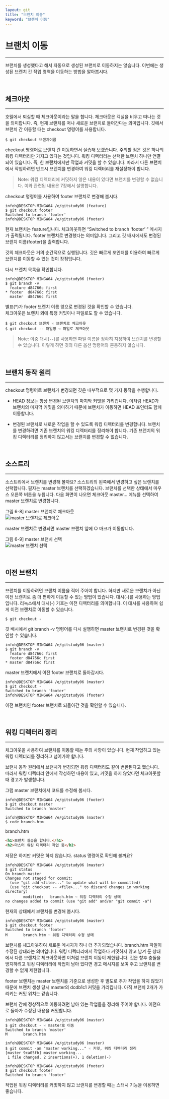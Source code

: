 ```yaml
---
layout: git
title: "브랜치 이동"
keyword: "브랜치 이동"
---
```


# 브랜치 이동
---
브랜치를 생성했다고 해서 자동으로 생성된 브랜치로 이동하지는 않습니다. 이번에는 생성된 브랜치 간 작업 영역을 이동하는 방법을 알아봅시다.  

<br>
<a name="1"></a>

## 체크아웃
---
호텔에서 퇴실할 때 체크아웃이라는 말을 합니다. 체크아웃은 객실을 비우고 떠나는 것을 의미합니다. 즉, 현재 브랜치를 떠나 새로운 브랜치로 들어간다는 의미입니다. 깃에서 브랜치 간 이동할 때는 checkout 명령어를 사용합니다.  

```
$ git checkout 브랜치이름
```

checkout 명령어로 브랜치 간 이동하면서 실습해 보겠습니다. 주의할 점은 깃은 하나의 워킹 디렉터리만 가지고 있다는 것입니다. 워킹 디렉터리는 선택한 브랜치 하나만 연결되어 있습니다. 즉, 한 브랜치에서만 작업과 커밋을 할 수 있습니다. 따라서 다른 브랜치에서 작업하려면 반드시 브랜치를 변경하여 워킹 디렉터리를 재설정해야 합니다.  

>Note: 워킹 디렉터리에 커밋하지 않은 내용이 있다면 브랜치를 변경할 수 없습니다. 이와 관련된 내용은 7장에서 설명합니다.  

checkout 명령어를 사용하여 footer 브랜치로 변경해 봅시다.  

```
infoh@DESKTOP-MINGW64 /e/gitstudy06 (feature)
$ git checkout footer
Switched to branch 'footer'
infoh@DESKTOP MINGW64 /e/gitstudy06 (footer)
```

현재 브랜치는 feature입니다. 체크아웃하면 “Switched to branch ‘footer’ ” 메시지가 출력됩니다. footer 브랜치로 변경했다는 의미입니다. 그리고 깃 배시에서도 변경된 브랜치 이름(footer)을 출력합니다.  

깃의 체크아웃은 거의 순간적으로 실행됩니다. 깃은 빠르게 포인터를 이용하여 빠르게 브랜치를 이동할 수 있는 것이 장점입니다.  

다시 브랜치 목록을 확인합니다.  

```
infoh@DESKTOP MINGW64 /e/gitstudy06 (footer)
$ git branch -v
  feature d84766c first
* footer  d84766c first
  master  d84766c first
```

별표(*)가 footer 브랜치 이름 앞으로 변경된 것을 확인할 수 있습니다.  
체크아웃은 브랜치 외에 특정 커밋이나 파일로도 할 수 있습니다.  

```
$ git checkout 브랜치 ☜ 브랜치로 체크아웃
$ git checkout -- 파일명 ☜ 파일로 체크아웃
```

>Note: 이중 대시(`--`)를 사용하면 파일 이름을 정확히 지정하여 브랜치를 변경할 수 있습니다. 이렇게 하면 깃의 다른 옵션 명령어와 혼동하지 않습니다.  

<br>
<a name="2"></a>

## 브랜치 동작 원리
---
checkout 명령어로 브랜치가 변경되면 깃은 내부적으로 몇 가지 동작을 수행합니다.  

* HEAD 정보는 항상 변경된 브랜치의 마지막 커밋을 가리킵니다. 이처럼 HEAD가 브랜치의 마지막 커밋을 의미하기 때문에 브랜치가 이동하면 HEAD 포인터도 함께 이동합니다.  

* 변경된 브랜치로 새로운 작업을 할 수 있도록 워킹 디렉터리를 변경합니다. 브랜치를 변경하려면 기존 브랜치의 워킹 디렉터리를 정리해야 합니다. 기존 브랜치의 워킹 디렉터리를 정리하지 않고서는 브랜치를 변경할 수 없습니다.

<br>
<a name="3"></a>

## 소스트리
---
소스트리에서 브랜치를 변경해 볼까요? 소스트리의 왼쪽에서 변경하고 싶은 브랜치를 선택합니다. 필자는 master 브랜치를 선택하겠습니다. 브랜치를 선택한 상태에서 마우스 오른쪽 버튼을 누릅니다. 다음 화면이 나오면 체크아웃 master... 메뉴를 선택하여 master 브랜치로 변경합니다.  

그림 6-8] master 브랜치로 체크아웃  
![master 브랜치로 체크아웃](./img/06-8.jpg)

master 브랜치로 변경되면 master 브랜치 앞에 ○ 마크가 이동합니다.  

그림 6-9] master 브랜치 선택  
![master 브랜치 선택](./img/06-9.jpg)

<br>
<a name="4"></a>

## 이전 브랜치
---
브랜치를 이동하려면 브랜치 이름을 적어 주어야 합니다. 하지만 새로운 브랜치가 아닌 이전 브랜치로 좀 더 편하게 이동할 수 있는 방법이 있습니다. 대시(-)를 사용하는 방법입니다. 리눅스에서 대시(-) 기호는 이전 디렉터리를 의미합니다. 이 대시를 사용하여 쉽게 이전 브랜치로 이동할 수 있습니다.

```
$ git checkout -
```

깃 배시에서 git branch -v 명령어를 다시 실행하면 master 브랜치로 변경된 것을 확인할 수 있습니다.  

```
infoh@DESKTOP MINGW64 /e/gitstudy06 (master)
$ git branch -v
  feature d84766c first
  footer d84766c first
* master d84766c first
```

master 브랜치에서 이전 footer 브랜치로 돌아갑시다.

```
infoh@DESKTOP MINGW64 /e/gitstudy06 (master)
$ git checkout -
Switched to branch 'footer'
infoh@DESKTOP MINGW64 /e/gitstudy06 (footer)

``` 

이전 브랜치인 footer 브랜치로 되돌아간 것을 확인할 수 있습니다.  

<br>
<a name="5"></a>

## 워킹 디렉터리 정리
---
체크아웃을 사용하여 브랜치를 이동할 때는 주의 사항이 있습니다. 현재 작업하고 있는 워킹 디렉터리를 정리하고 넘어가야 합니다.  

브랜치 동작 원리에서 브랜치가 변경되면 워킹 디렉터리도 같이 변환된다고 했습니다. 따라서 워킹 디렉터리 안에서 작성하던 내용이 있고, 커밋을 하지 않았다면 체크아웃할 때 경고가 발생합니다.  

그럼 master 브랜치에서 코드를 수정해 봅시다.  

```
infoh@DESKTOP MINGW64 /e/gitstudy06 (footer)
$ git checkout master
Switched to branch 'master'

infoh@DESKTOP MINGW64 /e/gitstudy06 (master)
$ code branch.htm
```

branch.htm
```html
<h1>브랜치 실습을 합니다.</h1>
<h2>마스터 워킹 디렉터리 작업 중</h2>
```
 
저장은 하지만 커밋은 하지 않습니다. 
status 명령어로 확인해 볼까요?

```
infoh@DESKTOP MINGW64 /e/gitstudy06 (master)
$ git status
On branch master
Changes not staged for commit:
  (use "git add <file>..." to update what will be committed)
  (use "git checkout -- <file>..." to discard changes in working directory)
        modified:   branch.htm ☜ 워킹 디렉터리 수정 상태
no changes added to commit (use "git add" and/or "git commit -a")
```

현재의 상태에서 브랜치를 변경해 봅시다.

```
infoh@DESKTOP MINGW64 /e/gitstudy06 (master)
$ git checkout footer
Switched to branch 'footer'
M       branch.htm ☜ 워킹 디렉터리 수정 상태
```

브랜치를 체크아웃하여 새로운 메시지가 하나 더 추가되었습니다. branch.htm 파일이 수정된 상태라는 의미입니다. 워킹 디렉터리에서 작업하다 커밋하지 않고 남겨 둔 상태에서 다른 브랜치로 체크아웃하면 이처럼 브랜치 이동이 제한됩니다. 깃은 향후 충돌을 방지하려고 워킹 디렉터리에 작업이 남아 있다면 경고 메시지를 보여 주고 브랜치를 변경할 수 없게 제한합니다.  

footer 브랜치는 master 브랜치를 기준으로 생성한 후 별도로 추가 작업을 하지 않았기 때문에 브랜치 생성 당시 master의 dcdb1c1 커밋을 가리킵니다. 아직 브랜치 2개가 가리키는 커밋 위치는 같습니다.  

브랜치 간에 정상적으로 이동하려면 남아 있는 작업들을 정리해 주어야 합니다. 이전으로 돌아가 수정된 내용을 커밋합니다.  

```
infoh@DESKTOP MINGW64 /e/gitstudy06 (master)
$ git checkout - ☜ master로 이동
Switched to branch 'master'
M       branch.htm

infoh@DESKTOP MINGW64 /e/gitstudy06 (master)
$ git commit -am "master working..." ☜ 커밋, 워킹 디렉터리 정리
[master 9ca05fb] master working...
 1 file changed, 2 insertions(+), 1 deletion(-)

infoh@DESKTOP MINGW64 /e/gitstudy06 (footer)
$ git checkout footer
Switched to branch 'footer'
```

작업된 워킹 디렉터리를 커밋하지 않고 브랜치를 변경할 때는 스태시 기능을 이용하면 좋습니다.   

<br><br>